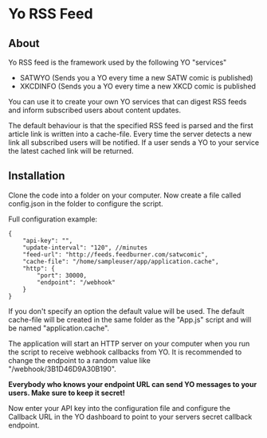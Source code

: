 Yo RSS Feed
===========

About
-----

Yo RSS feed is the framework used by the following YO "services"
*  SATWYO (Sends you a YO every time a new SATW comic is published)
*  XKCDINFO (Sends you a YO every time a new XKCD comic is published
    
You can use it to create your own YO services that can digest RSS feeds and
inform subscribed users about content updates.

The default behaviour is that the specified RSS feed is parsed and the first article link
is written into a cache-file. Every time the server detects a new link all subscribed users will be
notified. If a user sends a YO to your service the latest cached link will be returned.

Installation
------------

Clone the code into a folder on your computer.
Now create a file called config.json in the folder to configure the script.

Full configuration example:

    {
        "api-key": "",
        "update-interval": "120", //minutes
        "feed-url": "http://feeds.feedburner.com/satwcomic",
        "cache-file": "/home/sampleuser/app/application.cache",
        "http": {
            "port": 30000,
            "endpoint": "/webhook"
        }
    }

If you don't specify an option the default value will be used.
The default cache-file will be created in the same folder as the "App.js" script and will be named "application.cache".

The application will start an HTTP server on your computer when you run the script to receive webhook callbacks from YO.
It is recommended to change the endpoint to a random value like "/webhook/3B1D46D9A30B190".

**Everybody who knows your endpoint URL can send YO messages to your users. Make sure to keep it secret!**

Now enter your API key into the configuration file and configure the Callback URL in the YO dashboard to point to your
servers secret callback endpoint.
